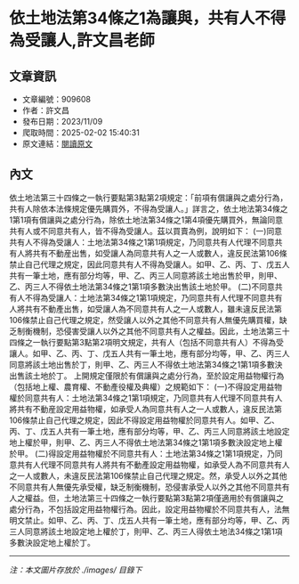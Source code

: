 # 依土地法第34條之1為讓與，共有人不得為受讓人,許文昌老師

## 文章資訊
- 文章編號：909608
- 作者：許文昌
- 發布日期：2023/11/09
- 爬取時間：2025-02-02 15:40:31
- 原文連結：[閱讀原文](https://real-estate.get.com.tw/Columns/detail.aspx?no=909608)

## 內文
依土地法第三十四條之一執行要點第3點第2項規定：「前項有償讓與之處分行為，共有人除依本法條規定優先購買外，不得為受讓人。」詳言之，依土地法第34條之1第1項有償讓與之處分行為，除依土地法第34條之1第4項優先購買外，無論同意共有人或不同意共有人，皆不得為受讓人。茲以買賣為例，說明如下：
(一)同意共有人不得為受讓人：土地法第34條之1第1項規定，乃同意共有人代理不同意共有人將共有不動産出售，如受讓人為同意共有人之一人或數人，違反民法第106條禁止自己代理之規定，因此同意共有人不得為受讓人。如甲、乙、丙、丁、戊五人共有一筆土地，應有部分均等，甲、乙、丙三人同意將該土地出售於甲，則甲、乙、丙三人不得依土地法第34條之1第1項多數決出售該土地於甲。
(二)不同意共有人不得為受讓人：土地法第34條之1第1項規定，乃同意共有人代理不同意共有人將共有不動產出售，如受讓人為不同意共有人之一人或數人，雖未違反民法第106條禁止自己代理之規定，然受讓人以外之其他不同意共有人無優先購買權，缺乏制衡機制，恐侵害受讓人以外之其他不同意共有人之權益。因此，土地法第三十四條之一執行要點第3點第2項明文規定，共有人（包括不同意共有人）不得為受讓人。如甲、乙、丙、丁、戊五人共有一筆土地，應有部分均等，甲、乙、丙三人同意將該土地出售於丁，則甲、乙、丙三人不得依土地法第34條之1第1項多數決出售該土地於丁。
上開規定僅限於有償讓與之處分行為，至於設定用益物權行為（包括地上權、農育權、不動產役權及典權）之規範如下：
(一)不得設定用益物權於同意共有人：土地法第34條之1第1項規定，乃同意共有人代理不同意共有人將共有不動産設定用益物權，如承受人為同意共有人之一人或數人，違反民法第106條禁止自己代理之規定，因此不得設定用益物權於同意共有人。如甲、乙、丙、丁、戊五人共有一筆土地，應有部分均等，甲、乙、丙三人同意將該土地設定地上權於甲，則甲、乙、丙三人不得依土地法第34條之1第1項多數決設定地上權於甲。
(二)得設定用益物權於不同意共有人：土地法第34條之1第1項規定，乃同意共有人代理不同意共有人將共有不動產設定用益物權，如承受人為不同意共有人之一人或數人，未違反民法第106條禁止自己代理之規定。然，承受人以外之其他不同意共有人無優先承受權，缺乏制衡機制，恐侵害承受人以外之其他不同意共有人之權益。但，土地法第三十四條之一執行要點第3點第2項僅適用於有償讓與之處分行為，不包括設定用益物權行為。因此，設定用益物權於不同意共有人，法無明文禁止。如甲、乙、丙、丁、戊五人共有一筆土地，應有部分均等，甲、乙、丙三人同意將該土地設定地上權於丁，則甲、乙、丙三人得依土地法34條之1第1項多數決設定地上權於丁。

---
*注：本文圖片存放於 ./images/ 目錄下*
